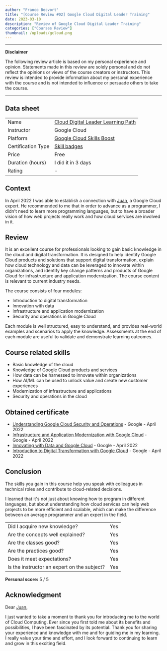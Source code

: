 ```yaml
---
author: "Franco Becvort"
title: "[Course Review #02] Google Cloud Digital Leader Training"
date: 2023-03-10
description: "Review of Google Cloud Digital Leader Training"
categories: ["Courses Review"]
thumbnail: /uploads/gcloud.png
---
```


---

**Disclaimer**

The following review article is based on my personal experience and opinion. Statements made in this review are solely personal and do not reflect the opinions or views of the course creators or instructors. This review is intended to provide information about my personal experience with the course and is not intended to influence or persuade others to take the course.

---

## Data sheet

|                    |                                                                                                       |
| ------------------ | ----------------------------------------------------------------------------------------------------- |
| Name               | [Cloud Digital Leader Learning Path](https://www.cloudskillsboost.google/paths/9?hl=es-419&locale=en) |
| Instructor         | Google Cloud                                                                                          |
| Platform           | [Google Cloud Skills Boost](https://www.cloudskillsboost.google/)                                     |
| Certification Type | [Skill badges](https://cloud.google.com/training/badges)                                              |
| Price              | Free                                                                                                  |
| Duration \(hours\) | I did it in 3 days                                                                                    |
| Rating             | -                                                                                                     |

## Context

In April 2022 I was able to establish a connection with [Juan](https://www.linkedin.com/in/juanjoserodriguezv/), a Google Cloud expert. He recommended to me that in order to advance as a programmer, I didn't need to learn more programming languages, but to have a broader vision of how web projects really work and how cloud services are involved in it.

## Review

It is an excellent course for professionals looking to gain basic knowledge in the cloud and digital transformation. It is designed to help identify Google Cloud products and solutions that support digital transformation, explain how cloud technology and data can be leveraged to innovate within organizations, and identify key change patterns and products of Google Cloud for infrastructure and application modernization. The course content is relevant to current industry needs.

The course consists of four modules:

- Introduction to digital transformation
- Innovation with data
- Infrastructure and application modernization
- Security and operations in Google Cloud

Each module is well structured, easy to understand, and provides real-world examples and scenarios to apply the knowledge. Assessments at the end of each module are useful to validate and demonstrate learning outcomes.

## Course related skills

- Basic knowledge of the cloud
- Knowledge of Google Cloud products and services
- How data can be harnessed to innovate within organizations
- How AI/ML can be used to unlock value and create new customer experiences
- Modernization of infrastructure and applications
- Security and operations in the cloud

## Obtained certificate

- [Understanding Google Cloud Security and Operations](https://www.cloudskillsboost.google/public_profiles/b4d1ce00-019d-4ec0-8446-c2f412dd0cd1/badges/1825709?utm_medium=social&utm_source=linkedin&utm_campaign=ql-social-share) - Google - April 2022
- [Infrastructure and Application Modernization with Google Cloud](https://www.cloudskillsboost.google/public_profiles/b4d1ce00-019d-4ec0-8446-c2f412dd0cd1/badges/1823577?utm_medium=social&utm_source=linkedin&utm_campaign=ql-social-share) - Google - April 2022
- [Innovating with Data and Google Cloud](https://www.cloudskillsboost.google/public_profiles/b4d1ce00-019d-4ec0-8446-c2f412dd0cd1/badges/1823373) - Google - April 2022
- [Introduction to Digital Transformation with Google Cloud](https://www.cloudskillsboost.google/public_profiles/b4d1ce00-019d-4ec0-8446-c2f412dd0cd1/badges/1821618?utm_medium=social&utm_source=linkedin&utm_campaign=ql-social-share) - Google - April 2022

## Conclusion

The skills you gain in this course help you speak with colleagues in technical roles and contribute to cloud-related decisions.

I learned that it's not just about knowing how to program in different languages, but about understanding how cloud services can help web projects to be more efficient and scalable, which can make the difference between an average programmer and an expert in the field.

|                                             |     |
| ------------------------------------------- | --- |
| Did I acquire new knowledge?                | Yes |
| Are the concepts well explained?            | Yes |
| Are the classes good?                       | Yes |
| Are the practices good?                     | Yes |
| Does it meet expectations?                  | Yes |
| Is the instructor an expert on the subject? | Yes |

**Personal score:** 5 / 5

## Acknowledgment

Dear [Juan](https://www.linkedin.com/in/juanjoserodriguezv/),

I just wanted to take a moment to thank you for introducing me to the world of Cloud Computing. Ever since you first told me about its benefits and possibilities, I have been fascinated by its potential. Thank you for sharing your experience and knowledge with me and for guiding me in my learning. I really value your time and effort, and I look forward to continuing to learn and grow in this exciting field.

